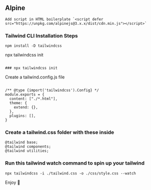 ## Alpine
```
Add script in HTML boilerplate `<script defer src="https://unpkg.com/alpinejs@3.x.x/dist/cdn.min.js"></script>`
```

### Tailwind CLI Installation Steps
```
npm install -D tailwindcss
```
npx tailwindcss init
```

### npx tailwindcss init
```
Create a tailwind.config.js file 
```

/** @type {import('tailwindcss').Config} */
module.exports = {
  content: ["./*.html"],
  theme: {
    extend: {},
  },
  plugins: [],
}
```

### Create a tailwind.css folder with these inside
```
@tailwind base;
@tailwind components;
@tailwind utilities;
```

### Run this tailwind watch command to spin up your tailwind
```
npx tailwindcss -i ./tailwind.css -o ./css/style.css --watch
```

Enjoy :palm_tree:

